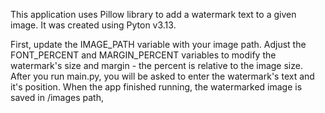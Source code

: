 This application uses Pillow library to add a watermark text to a given image. It was created using Pyton v3.13.

First, update the IMAGE_PATH variable with your image path. Adjust the FONT_PERCENT and MARGIN_PERCENT variables to modify the watermark's size and margin - the percent is relative to the image size. After you run main.py, you will be asked to enter the watermark's text and it's position. When the app finished running, the watermarked image is saved in /images path,
